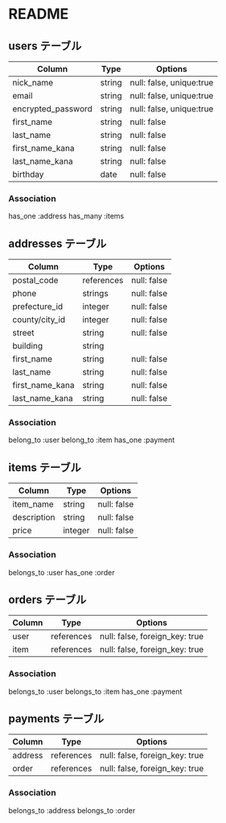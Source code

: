 # README

## users テーブル
| Column             | Type   | Options                  |
| ------------------ | ------ | ------------------------ |
| nick_name          | string | null: false, unique:true |
| email              | string | null: false, unique:true |
| encrypted_password | string | null: false, unique:true |
| first_name         | string | null: false              |
| last_name          | string | null: false              |
| first_name_kana    | string | null: false              |
| last_name_kana     | string | null: false              |
| birthday           | date   | null: false              |

### Association
has_one :address
has_many :items


## addresses テーブル
| Column             | Type       | Options     |
| ------------------ | ---------- | ------------|
| postal_code        | references | null: false |
| phone              | strings    | null: false |
| prefecture_id      | integer    | null: false |
| county/city_id     | integer    | null: false |
| street             | string     | null: false |
| building           | string     |             |
| first_name         | string     | null: false |
| last_name          | string     | null: false |
| first_name_kana    | string     | null: false |
| last_name_kana     | string     | null: false |

### Association
belong_to :user
belong_to :item
has_one :payment


## items テーブル
| Column             | Type       | Options     |
| ------------------ | ---------- | ------------|
| item_name          | string     | null: false |
| description        | string     | null: false |
| price              | integer    | null: false |

### Association
belongs_to :user
has_one :order


## orders テーブル
| Column             | Type       | Options                        |
| ------------------ | ---------- | ------------------------------ |
| user               | references | null: false, foreign_key: true |
| item               | references | null: false, foreign_key: true |

### Association
belongs_to :user
belongs_to :item
has_one :payment


## payments テーブル
| Column             | Type       | Options                        |
| ------------------ | ---------- | ------------------------------ |
| address            | references | null: false, foreign_key: true |
| order              | references | null: false, foreign_key: true |

### Association
belongs_to :address
belongs_to :order

